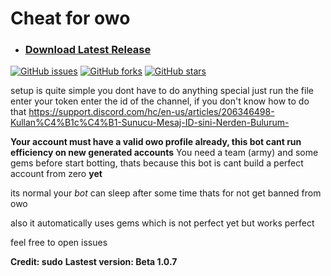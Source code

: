 # Cheat for owo

* ### [Download Latest Release](https://github.com/sudo-do/discord-selfbot-owo-bot/releases/latest)
[![GitHub issues](https://img.shields.io/github/issues/sudo-do/discord-selfbot-owo-bot?label=Open%20%C4%B0ssues)](https://github.com/sudo-do/discord-selfbot-owo-bot/issues)
[![GitHub forks](https://img.shields.io/github/forks/sudo-do/discord-selfbot-owo-bot)](https://github.com/sudo-do/discord-selfbot-owo-bot/network)
[![GitHub stars](https://img.shields.io/github/stars/sudo-do/discord-selfbot-owo-bot)](https://github.com/sudo-do/discord-selfbot-owo-bot/stargazers)


setup is quite simple you dont have to do anything special just run the file
enter your token
enter the id of the channel, if you don't know how to do that https://support.discord.com/hc/en-us/articles/206346498-Kullan%C4%B1c%C4%B1-Sunucu-Mesaj-ID-sini-Nerden-Bulurum-


**Your account must have a valid owo profile already, this bot cant run efficiency on new generated accounts**
 You need a team (army) and some gems before start botting, thats because this bot is cant build a perfect account from zero **yet**

its normal your *bot* can sleep after some time thats for not get banned from owo

also it automatically uses gems which is not perfect yet but works perfect

feel free to open issues

**Credit: sudo**
**Lastest version: Beta 1.0.7**
